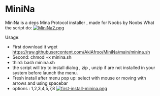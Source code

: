 # MiniNa
MiniNa is a deps Mina Protocol installer , made for Noobs by Noobs
What the script do:
[![MiniNa2.png](https://i.postimg.cc/N0yC9KVj/MiniNa2.png)](https://postimg.cc/67XfFptk)

Usage:
* First download it wget https://raw.githubusercontent.com/AkiAfroo/MiniNa/main/minina.sh
* Second: chmod +x minina.sh 
* third:  bash minina.sh
* the script will try to install dialog , zip , unzip if are not installed in your system before launch the menu.
* Fresh install after menu pop up: select with mouse or moving with arrows and using spacebar
* options : 1,2,3,4,5,7,8
[![first-install-minina.png](https://i.postimg.cc/q750w1LV/first-install-minina.png)](https://postimg.cc/yJcwYXtv)


